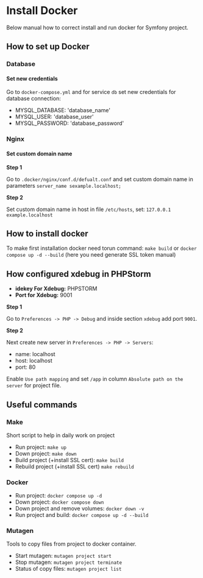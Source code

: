 # Install Docker

Below manual how to correct install and run docker for Symfony project.

## How to set up Docker

### Database

#### Set new credentials

Go to `docker-compose.yml` and for service `db` set new credentials for database connection:

- MYSQL_DATABASE: 'database_name'
- MYSQL_USER: 'database_user'
- MYSQL_PASSWORD: 'database_password'

### Nginx

#### Set custom domain name

**Step 1**

Go to `.docker/nginx/conf.d/defualt.conf` and set custom domain name in parameters `server_name sexample.localhost;`

**Step 2**

Set custom domain name in host in file `/etc/hosts`, set: `127.0.0.1    example.localhost`

## How to install docker

To make first installation docker need torun command:
`make build` or `docker compose up -d --build` (here you need generate SSL token manual)

## How configured xdebug in PHPStorm

- **idekey For Xdebug:** PHPSTORM
- **Port for Xdebug:** 9001

**Step 1**

Go to `Preferences -> PHP -> Debug` and inside section `xdebug` add port `9001`.

**Step 2**

Next create new server in `Preferences -> PHP -> Servers`:
- name: localhost
- host: localhost
- port: 80

Enable `Use path mapping` and set `/app` in column `Absolute path on the server` for project file.

## Useful commands

### Make
Short script to help in daily work on project
- Run project: `make up`
- Down project: `make down`
- Build project (+install SSL cert): `make build`
- Rebuild project (+install SSL cert) `make rebuild`

### Docker
- Run project: `docker compose up -d`
- Down project: `docker compose down`
- Down project and remove volumes: `docker down -v`
- Run project and build: `docker compose up -d --build`

### Mutagen
Tools to copy files from project to docker container.
- Start mutagen: `mutagen project start`
- Stop mutagen: `mutagen project terminate`
- Status of copy files: `mutagen project list`

